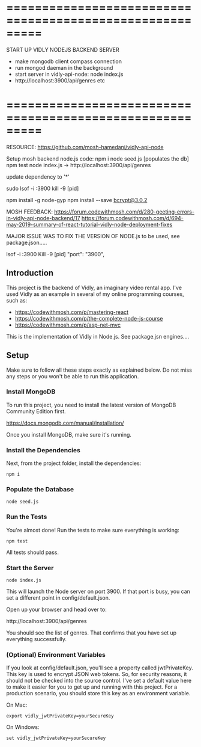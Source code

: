 # =========================================================

START UP VIDLY NODEJS BACKEND SERVER

- make mongodb client compass connection
- run mongod daeman in the background
- start server in vidly-api-node: node index.js
- http://localhost:3900/api/genres etc

# =========================================================

RESOURCE:
https://github.com/mosh-hamedani/vidly-api-node

Setup mosh backend node.js code:
npm i
node seed.js [populates the db]
npm test
node index.js -> http://localhost:3900/api/genres

update dependency to '\*'

sudo lsof -i :3900
kill -9 [pid]

npm install -g node-gyp
npm install --save bcrypt@3.0.2

MOSH FEEDBACK:
https://forum.codewithmosh.com/d/280-geeting-errors-in-vidly-api-node-backend/17
https://forum.codewithmosh.com/d/694-may-2019-summary-of-react-tutorial-vidly-node-deployment-fixes

MAJOR ISSUE WAS TO FIX THE VERSION OF NODE.js to be used, see package.json.....

lsof -i :3900
Kill -9 [pid]
"port": "3900",

## Introduction

This project is the backend of Vidly, an imaginary video rental app. I've used Vidly as an example in several of my online programming courses, such as:

- https://codewithmosh.com/p/mastering-react
- https://codewithmosh.com/p/the-complete-node-js-course
- https://codewithmosh.com/p/asp-net-mvc

This is the implementation of Vidly in Node.js. See package.jsn engines....

## Setup

Make sure to follow all these steps exactly as explained below. Do not miss any steps or you won't be able to run this application.

### Install MongoDB

To run this project, you need to install the latest version of MongoDB Community Edition first.

https://docs.mongodb.com/manual/installation/

Once you install MongoDB, make sure it's running.

### Install the Dependencies

Next, from the project folder, install the dependencies:

    npm i

### Populate the Database

    node seed.js

### Run the Tests

You're almost done! Run the tests to make sure everything is working:

    npm test

All tests should pass.

### Start the Server

    node index.js

This will launch the Node server on port 3900. If that port is busy, you can set a different point in config/default.json.

Open up your browser and head over to:

http://localhost:3900/api/genres

You should see the list of genres. That confirms that you have set up everything successfully.

### (Optional) Environment Variables

If you look at config/default.json, you'll see a property called jwtPrivateKey. This key is used to encrypt JSON web tokens. So, for security reasons, it should not be checked into the source control. I've set a default value here to make it easier for you to get up and running with this project. For a production scenario, you should store this key as an environment variable.

On Mac:

    export vidly_jwtPrivateKey=yourSecureKey

On Windows:

    set vidly_jwtPrivateKey=yourSecureKey
